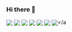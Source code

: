 ### Hi there 👋




<a><img align="center" src="https://github-readme-stats.vercel.app/api/top-langs/?username=yunusaslancan&layout=compact" /></a>
<a><img align="center" src="https://img.shields.io/badge/React_Native-20232A?style=for-the-badge&logo=react&logoColor=61DAFB" /></a>
<a><img align="center" src="https://img.shields.io/badge/JavaScript-323330?style=for-the-badge&logo=javascript&logoColor=F7DF1E" /></a>
<a><img align="center" src="https://img.shields.io/badge/Node.js-43853D?style=for-the-badge&logo=node.js&logoColor=white" /></a>
<a><img align="center" src="https://img.shields.io/badge/TypeScript-007ACC?style=for-the-badge&logo=typescript&logoColor=white" /></a>
<a><img align="center" src="https://img.shields.io/badge/Kotlin-0095D5?&style=for-the-badge&logo=kotlin&logoColor=white" /></a>
<a><img align="center" src="https://img.shields.io/badge/Android-3DDC84?style=for-the-badge&logo=android&logoColor=white" /></a




<!--
**yunusaslancan/yunusaslancan** is a ✨ _special_ ✨ repository because its `README.md` (this file) appears on your GitHub profile.

Here are some ideas to get you started:

- 🔭 I’m currently working on ...
- 🌱 I’m currently learning ...
- 👯 I’m looking to collaborate on ...
- 🤔 I’m looking for help with ...
- 💬 Ask me about ...
- 📫 How to reach me: ...
- 😄 Pronouns: ...
- ⚡ Fun fact: ...
-->
